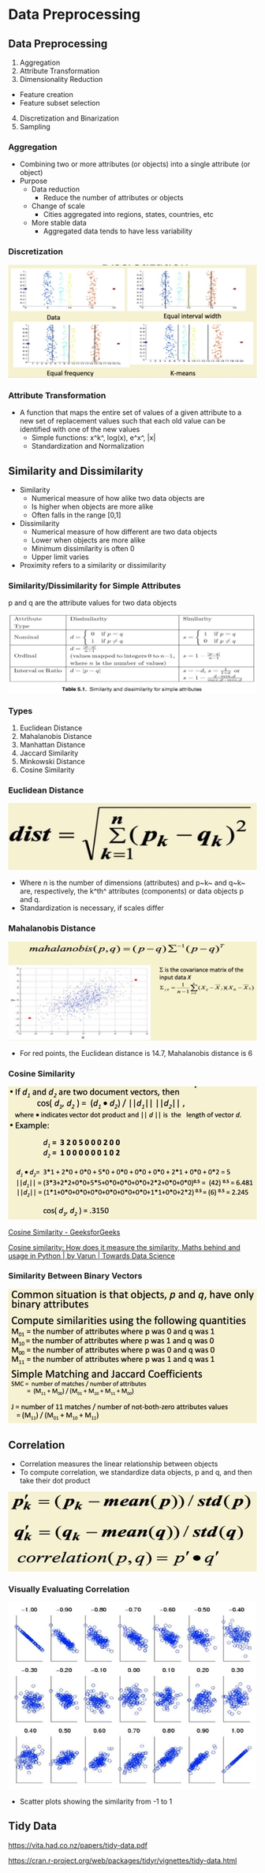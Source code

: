 # Data Preprocessing

## Data Preprocessing

1. Aggregation
2. Attribute Transformation
3. Dimensionality Reduction

- Feature creation
- Feature subset selection

4. Discretization and Binarization
5. Sampling

### Aggregation

- Combining two or more attributes (or objects) into a single attribute (or object)
- Purpose
    - Data reduction
        - Reduce the number of attributes or objects
    - Change of scale
        - Cities aggregated into regions, states, countries, etc
    - More stable data
        - Aggregated data tends to have less variability

### Discretization

![image](../../media/Data-Preprocessing-image1.jpg)

### Attribute Transformation

- A function that maps the entire set of values of a given attribute to a new set of replacement values such that each old value can be identified with one of the new values
    - Simple functions: x^k^, log(x), e^x^, |x|
    - Standardization and Normalization

## Similarity and Dissimilarity

- Similarity
    - Numerical measure of how alike two data objects are
    - Is higher when objects are more alike
    - Often falls in the range [0,1]
- Dissimilarity
    - Numerical measure of how different are two data objects
    - Lower when objects are more alike
    - Minimum dissimilarity is often 0
    - Upper limit varies
- Proximity refers to a similarity or dissimilarity

### Similarity/Dissimilarity for Simple Attributes

p and q are the attribute values for two data objects

![image](../../media/Data-Preprocessing-image2.jpg)

### Types

1. Euclidean Distance
2. Mahalanobis Distance
3. Manhattan Distance
4. Jaccard Similarity
5. Minkowski Distance
6. Cosine Similarity

### Euclidean Distance

![image](../../media/Data-Preprocessing-image3.jpg)

- Where n is the number of dimensions (attributes) and p~k~ and q~k~ are, respectively, the k^th^ attributes (components) or data objects p and q.
- Standardization is necessary, if scales differ

### Mahalanobis Distance

![image](../../media/Data-Preprocessing-image4.jpg)

- For red points, the Euclidean distance is 14.7, Mahalanobis distance is 6

### Cosine Similarity

![image](../../media/Data-Preprocessing-image5.jpg)

[Cosine Similarity - GeeksforGeeks](https://www.geeksforgeeks.org/cosine-similarity/)

[Cosine similarity: How does it measure the similarity, Maths behind and usage in Python | by Varun | Towards Data Science](https://towardsdatascience.com/cosine-similarity-how-does-it-measure-the-similarity-maths-behind-and-usage-in-python-50ad30aad7db)

### Similarity Between Binary Vectors

![image](../../media/Data-Preprocessing-image6.jpg)

## Correlation

- Correlation measures the linear relationship between objects
- To compute correlation, we standardize data objects, p and q, and then take their dot product

![image](../../media/Data-Preprocessing-image7.jpg)

### Visually Evaluating Correlation

![image](../../media/Data-Preprocessing-image8.jpg)

- Scatter plots showing the similarity from -1 to 1

## Tidy Data

https://vita.had.co.nz/papers/tidy-data.pdf

https://cran.r-project.org/web/packages/tidyr/vignettes/tidy-data.html
